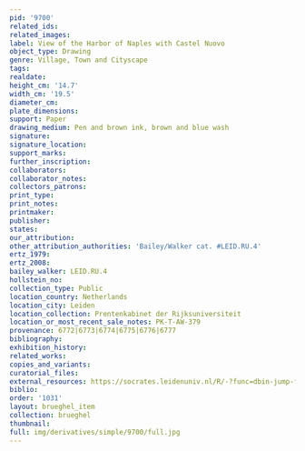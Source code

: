 ```yaml
---
pid: '9700'
related_ids: 
related_images: 
label: View of the Harbor of Naples with Castel Nuovo
object_type: Drawing
genre: Village, Town and Cityscape
tags: 
realdate: 
height_cm: '14.7'
width_cm: '19.5'
diameter_cm: 
plate_dimensions: 
support: Paper
drawing_medium: Pen and brown ink, brown and blue wash
signature: 
signature_location: 
support_marks: 
further_inscription: 
collaborators: 
collaborator_notes: 
collectors_patrons: 
print_type: 
print_notes: 
printmaker: 
publisher: 
states: 
our_attribution: 
other_attribution_authorities: 'Bailey/Walker cat. #LEID.RU.4'
ertz_1979: 
ertz_2008: 
bailey_walker: LEID.RU.4
hollstein_no: 
collection_type: Public
location_country: Netherlands
location_city: Leiden
location_collection: Prentenkabinet der Rijksuniversiteit
location_or_most_recent_sale_notes: PK-T-AW-379
provenance: 6772|6773|6774|6775|6776|6777
bibliography: 
exhibition_history: 
related_works: 
copies_and_variants: 
curatorial_files: 
external_resources: https://socrates.leidenuniv.nl/R/-?func=dbin-jump-full&object_id=2713740
biblio: 
order: '1031'
layout: brueghel_item
collection: brueghel
thumbnail: 
full: img/derivatives/simple/9700/full.jpg
---
```

